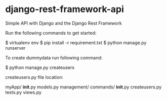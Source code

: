 # django-rest-framework-api
 Simple API with Django and the Django Rest Framework
 
 Run the following commands to get started:

 $ virtualenv env
 $ pip install -r requirement.txt
 $ python manage.py runserver





To create dummydata run following command:

 $ python manage.py createusers
 
 
createusers.py file location:
 
 myApp/
    __init__.py
    models.py
    management/
        commands/
            __init__.py
            createusers.py
    tests.py
    views.py
